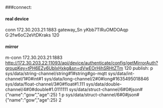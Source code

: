 ###connect:
#### real device
conn 172.30.203.21:1883 gateway_Sn yKbb7TlRuOMDOAqp G:2fw6oC2eVtDKraks 120
#### mirror
m-conn 172.30.203.21:1883 http://172.30.203.22:11093/api/device/authenticate/config/getMirrorAuth?groupKey=tPH6EZy6UbIxHxkg&sn=dVwEOrHihSRHtZTm 120
publish:
p sys/data/string-channel/string#1#string#go-mqtt sys/data/int-channel/1#0#int#1 sys/data/long-channel/2#0#long#1635495018846 sys/data/float-channel/3#0#float#1.111 sys/data/double-channel/4#0#double#1.0111111 sys/data/struct-channel/6#0#json#{"name":"gow","age":25} 1
p sys/data/struct-channel/6#0#json#{"name":"gow","age":25} 2

